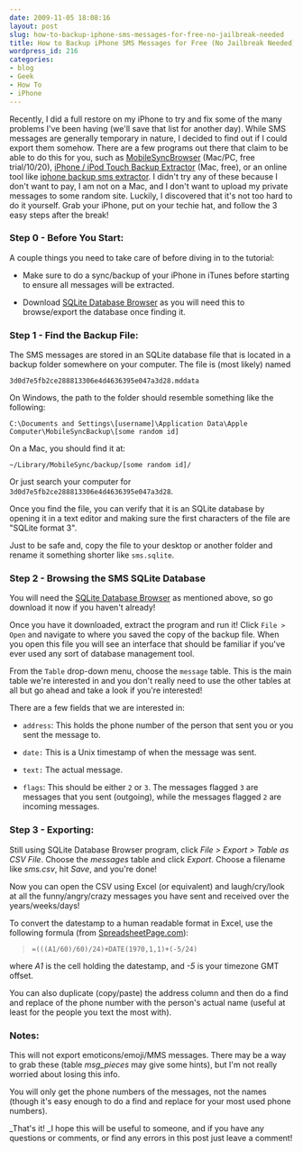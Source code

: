 ```yaml
---
date: 2009-11-05 18:08:16
layout: post
slug: how-to-backup-iphone-sms-messages-for-free-no-jailbreak-needed
title: How to Backup iPhone SMS Messages for Free (No Jailbreak Needed)
wordpress_id: 216
categories:
- blog
- Geek
- How To
- iPhone
---
```


<!--adsense1-->

Recently, I did a full restore on my iPhone to try and fix some of the many problems I've been having (we'll save that list for another day). While SMS messages are generally temporary in nature, I decided to find out if I could export them somehow. There are a few programs out there that claim to be able to do this for you, such as [MobileSyncBrowser](http://homepage.mac.com/vaughn/msync/) (Mac/PC, free trial/$10/$20),  [iPhone / iPod Touch Backup Extractor](http://supercrazyawesome.com/) (Mac, free), or an online tool like [iphone backup sms extractor](http://insend.de/). I didn't try any of these because I don't want to pay, I am not on a Mac, and I don't want to upload my private messages to some random site. Luckily, I discovered that it's not too hard to do it yourself. Grab your iPhone, put on your techie hat, and follow the 3 easy steps after the break!

<!-- more -->

### Step 0 - Before You Start:

A couple things you need to take care of before diving in to the tutorial:
	
* Make sure to do a sync/backup of your iPhone in iTunes before starting to ensure all messages will be extracted.

* Download [SQLite Database Browser](http://sqlitebrowser.sourceforge.net/) as you will need this to browse/export the database once finding it.


### Step 1 - Find the Backup File:

The SMS messages are stored in an SQLite database file that is located in a backup folder somewhere on your computer. The file is (most likely) named

    3d0d7e5fb2ce288813306e4d4636395e047a3d28.mddata

On Windows, the path to the folder should resemble something like the following: 

    C:\Documents and Settings\[username]\Application Data\Apple Computer\MobileSyncBackup\[some random id]


On a Mac, you should find it at: 


    ~/Library/MobileSync/backup/[some random id]/


Or just search your computer for `3d0d7e5fb2ce288813306e4d4636395e047a3d28`.

Once you find the file, you can verify that it is an SQLite database by opening it in a text editor and making sure the first characters of the file are "SQLite format 3".

Just to be safe and, copy the file to your desktop or another folder and 
rename it something shorter like `sms.sqlite`.


### Step 2 - Browsing the SMS SQLite Database


You will need the [SQLite Database Browser](http://sqlitebrowser.sourceforge.net/) as mentioned above, so go download it now if you haven't already!

Once you have it downloaded, extract the program and run it! Click `File > Open` and navigate to where you saved the copy of the backup file. When you open this file you will see an interface that should be familiar if you've ever used any sort of database management tool.

From the `Table` drop-down menu, choose the `message` table. This is the main table we're interested in and you don't really need to use the other tables at all but go ahead and take a look if you're interested!

There are a few fields that we are interested in:
	
  * `address`: This holds the phone number of the person that sent you or you sent the message to.

	
  * `date:` This is a Unix timestamp of when the message was sent.

	
  * `text:` The actual message.

	
  * `flags`: This should be either `2` or `3`. The messages flagged `3` are messages that you sent (outgoing), while the messages flagged `2` are incoming messages.




### Step 3 - Exporting:


Still using SQLite Database Browser program, click _File > Export > Table as CSV File_. Choose the _messages_ table and click _Export_. Choose a filename like _sms.csv_, hit _Save_, and you're done!

Now you can open the CSV using Excel (or equivalent) and laugh/cry/look at all the funny/angry/crazy messages you have sent and received over the years/weeks/days!

To convert the datestamp to a human readable format in Excel, use the following formula (from [SpreadsheetPage.com](http://spreadsheetpage.com/index.php/tip/converting_unix_timestamps/)):


> 

>     
>     =(((A1/60)/60)/24)+DATE(1970,1,1)+(-5/24)
> 
> 



where _A1_ is the cell holding the datestamp, and _-5_ is your timezone GMT offset.

You can also duplicate (copy/paste) the address column and then do a find and replace of the phone number with the person's actual name (useful at least for the people you text the most with).


### Notes:


This will not export emoticons/emoji/MMS messages. There may be a way to grab these (table _msg_pieces_ may give some hints), but I'm not really worried about losing this info.

You will only get the phone numbers of the messages, not the names (though it's easy enough to do a find and replace for your most used phone numbers).

_That's it! _I hope this will be useful to someone, and if you have any questions or comments, or find any errors in this post just leave a comment!

<!--adsense2-->
